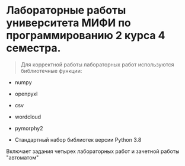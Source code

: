 
# Лабораторные работы университета МИФИ по программированию 2 курса 4 семестра.


> Для корректной работы лабораторных работ используются библиотечные функции:

 - numpy 

 - openpyxl

 - csv
 
 - wordcloud
 
 - pymorphy2

 - Стандартный набор библиотек версии Python 3.8

Включает задания четырех лабораторных работ и зачетной работы "автоматом"
